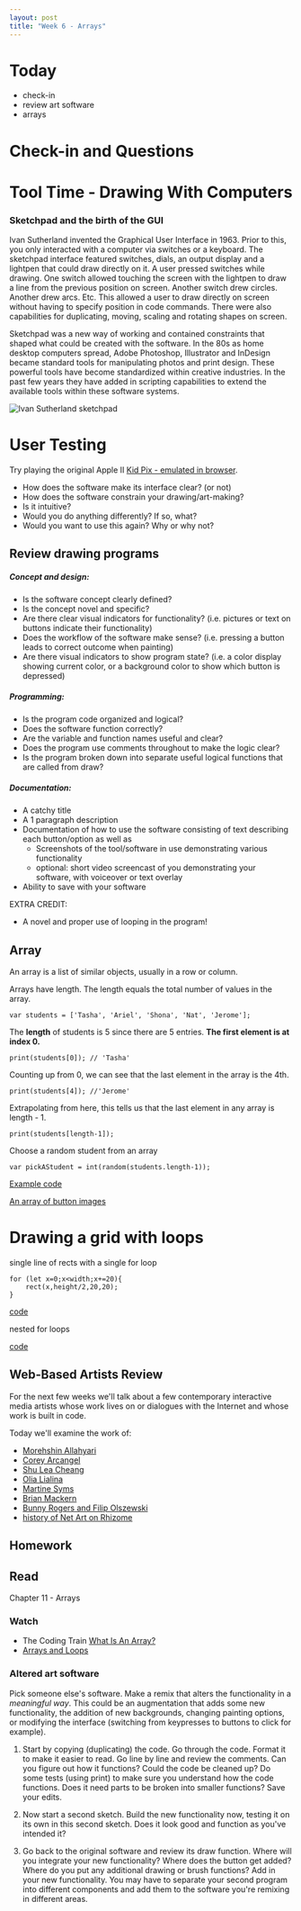 ```yaml
---
layout: post
title: "Week 6 - Arrays"
---
```


# Today

- check-in
- review art software
- arrays

# Check-in and Questions

# Tool Time - Drawing With Computers

### Sketchpad and the birth of the GUI

Ivan Sutherland invented the Graphical User Interface in 1963. Prior to this, you only interacted with a computer via switches or a keyboard. The sketchpad interface featured switches, dials, an output display and a lightpen that could draw directly on it. A user pressed switches while drawing. One switch allowed touching the screen with the lightpen to draw a line from the previous position on screen. Another switch drew circles. Another drew arcs. Etc. This allowed a user to draw directly on screen without having to specify position in code commands. There were also capabilities for duplicating, moving, scaling and rotating shapes on screen.

Sketchpad was a new way of working and contained constraints that shaped what could be created with the software. In the 80s as home desktop computers spread, Adobe Photoshop, Illustrator and InDesign became standard tools for manipulating photos and print design. These powerful tools have become standardized within creative industries. In the past few years they have added in scripting capabilities to extend the available tools within these software systems.

![Ivan Sutherland sketchpad](https://bimaplus.org/wp-content/uploads/2018/12/ImageToNews_Sketchpad-01.png)

# User Testing

Try playing the original Apple II [Kid Pix - emulated in browser](https://archive.org/details/KID_PIX_DOS).

- How does the software make its interface clear? (or not)
- How does the software constrain your drawing/art-making?
- Is it intuitive?
- Would you do anything differently? If so, what?
- Would you want to use this again? Why or why not?

## Review drawing programs

##### Concept and design:
- Is the software concept clearly defined?
- Is the concept novel and specific?
- Are there clear visual indicators for functionality? (i.e. pictures or text on buttons indicate their functionality)
- Does the workflow of the software make sense? (i.e. pressing a button leads to correct outcome when painting)
- Are there visual indicators to show program state? (i.e. a color display showing current color, or a background color to show which button is depressed)

##### Programming:
- Is the program code organized and logical?
- Does the software function correctly?
- Are the variable and function names useful and clear?
- Does the program use comments throughout to make the logic clear?
- Is the program broken down into separate useful logical functions that are called from draw?

##### Documentation:

- A catchy title
- A 1 paragraph description
- Documentation of how to use the software consisting of text describing each button/option as well as
  - Screenshots of the tool/software in use demonstrating various functionality
  - optional: short video screencast of you demonstrating your software, with voiceover or text overlay
- Ability to save with your software

EXTRA CREDIT:
- A novel and proper use of looping in the program!

## Array 

An array is a list of similar objects, usually in a row or column.

Arrays have length. The length equals the total number of values in the array.

```
var students = ['Tasha', 'Ariel', 'Shona', 'Nat', 'Jerome'];
```

The **length** of students is 5 since there are 5 entries. **The first element is at index 0.**

```print(students[0]); // 'Tasha'```

Counting up from 0, we can see that the last element in the array is the 4th.

```print(students[4]); //'Jerome'```

Extrapolating from here, this tells us that the last element in any array is length - 1.

```
print(students[length-1]);
```

Choose a random student from an array

```
var pickAStudent = int(random(students.length-1));
```

[Example code](https://editor.p5js.org/2sman/sketches/SUUlWhE9n)

[An array of button images](https://editor.p5js.org/2sman/sketches/jmO0KwSD-)

# Drawing a grid with loops

single line of rects with a single for loop

```
for (let x=0;x<width;x+=20){
    rect(x,height/2,20,20);
}
```

[code](https://editor.p5js.org/2sman/sketches/Rx5053gin)

nested for loops

[code](https://editor.p5js.org/2sman/sketches/XdV_uJonn)


## Web-Based Artists Review

For the next few weeks we'll talk about a few contemporary interactive media artists whose work lives on or dialogues with the Internet and whose work is built in code. 

Today we'll examine the work of:

- [Morehshin Allahyari](http://www.morehshin.com/)
- [Corey Arcangel](http://www.coryarcangel.com/)
- [Shu Lea Cheang](http://mauvaiscontact.info/)
- [Olia Lialina](http://art.teleportacia.org/)
- [Martine Syms](https://martinesy.ms/)  
- [Brian Mackern](http://bri.uy/)
- [Bunny Rogers and Filip Olszewski](https://rhizome.org/editorial/2019/feb/14/an-ice-palace-in-queens/)
- [history of Net Art on Rhizome](https://anthology.rhizome.org/)

## Homework


## Read

Chapter 11 - Arrays

### Watch
- The Coding Train [What Is An Array?](https://www.youtube.com/watch?v=VIQoUghHSxU)
- [Arrays and Loops](https://www.youtube.com/watch?v=RXWO3mFuW-I)


### Altered art software

Pick someone else's software. Make a remix that alters the functionality in a *meaningful way*. This could be an augmentation that adds some new functionality, the addition of new backgrounds, changing painting options, or modifying the interface (switching from keypresses to buttons to click for example).

1. Start by copying (duplicating) the code. Go through the code. Format it to make it easier to read. Go line by line and review the comments. Can you figure out how it functions? Could the code be cleaned up? Do some tests (using print) to make sure you understand how the code functions. Does it need parts to be broken into smaller functions? Save your edits.

2. Now start a second sketch. Build the new functionality now, testing it on its own in this second sketch. Does it look good and function as you've intended it? 

3. Go back to the original software and review its draw function. Where will you integrate your new functionality? Where does the button get added? Where do you put any additional drawing or brush functions? Add in your new functionality. You may have to separate your second program into different components and add them to the software you're remixing in different areas.

